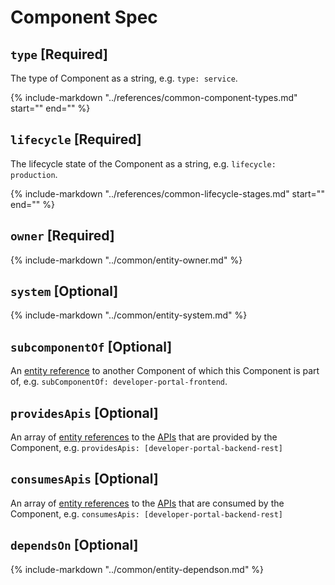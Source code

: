 # Component Spec

<!--start-fields-->

## `type` [Required]

The type of Component as a string, e.g. `type: service`.

{%
    include-markdown "../references/common-component-types.md"
    start="<!--excerpt-start-->"
    end="<!--excerpt-end-->"
%}

## `lifecycle` [Required]

The lifecycle state of the Component as a string, e.g. `lifecycle: production`.

{%
    include-markdown "../references/common-lifecycle-stages.md"
    start="<!--excerpt-start-->"
    end="<!--excerpt-end-->"
%}

## `owner` [Required]

{%
    include-markdown "../common/entity-owner.md"
%}

## `system` [Optional]

{%
    include-markdown "../common/entity-system.md"
%}

## `subcomponentOf` [Optional]

An [entity reference](https://backstage.io/docs/features/software-catalog/references#string-references) to another Component of which this Component is part of, e.g. `subComponentOf: developer-portal-frontend`.

## `providesApis` [Optional]

An array of [entity references](https://backstage.io/docs/features/software-catalog/references#string-references) to the [APIs](../explanations/api.md) that are provided by the Component, e.g. `providesApis: [developer-portal-backend-rest]`

## `consumesApis` [Optional]

An array of [entity references](https://backstage.io/docs/features/software-catalog/references#string-references) to the [APIs](../explanations/api.md) that are consumed by the Component, e.g. `consumesApis: [developer-portal-backend-rest]`

## `dependsOn` [Optional]

{%
    include-markdown "../common/entity-dependson.md"
%}

<!--end-fields-->
